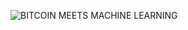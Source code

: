 ![BITCOIN MEETS MACHINE LEARNING](https://user-images.githubusercontent.com/105368099/182561824-ee67e315-b609-4e57-ba31-3030ce21986f.png)
